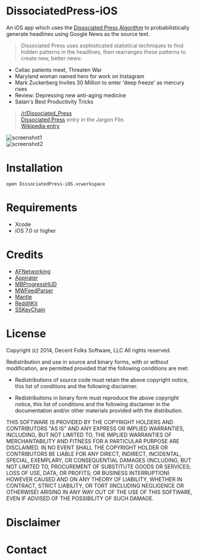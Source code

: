 DissociatedPress-iOS
====================

An iOS app which uses the [Dissociated Press Algorithm](http://www.catb.org/~esr/jargon/html/D/Dissociated-Press.html) to probabilistically generate headlines using Google News as the source text.  


>Dissociated Press uses sophisticated statistical techniques to find hidden patterns in the headlines, then rearranges these patterns to create new, better news:
* Celiac patients meet, Threaten War
* Maryland woman named hero for work on Instagram
* Mark Zuckerberg Invites 30 Million to enter 'deep freeze' as mercury rises
* Review: Depressing new anti-aging medicine
* Satan's Best Productivity Tricks

>[/r/Dissociated_Press](http://reddit.com/r/Dissociated_Press)  
[Dissociated Press](http://www.catb.org/~esr/jargon/html/D/Dissociated-Press.html) entry in the Jargon File.  
[Wikipedia entry](http://en.wikipedia.org/wiki/Dissociated_press)

![screenshot1](http://i.imgur.com/6WaVst6.png)  
![screenshot2](http://i.imgur.com/vLGrUC1.png)

Installation
====================
```
open DissociatedPress-iOS.xcworkspace
```

Requirements
====================
* Xcode
* iOS 7.0 or higher

Credits
====================
* [AFNetworking](https://github.com/AFNetworking/AFNetworking)
* [Appirater](https://github.com/arashpayan/appirater)
* [MBProgressHUD](https://github.com/jdg/MBProgressHUD)
* [MWFeedParser](https://github.com/mwaterfall/MWFeedParser)
* [Mantle](https://github.com/Mantle/Mantle)
* [RedditKit](https://github.com/samsymons/RedditKit)
* [SSKeyChain](https://github.com/soffes/sskeychain)


License
====================
Copyright (c) 2014, Decent Folks Software, LLC
All rights reserved.

Redistribution and use in source and binary forms, with or without
modification, are permitted provided that the following conditions are met:

* Redistributions of source code must retain the above copyright notice, this
  list of conditions and the following disclaimer.

* Redistributions in binary form must reproduce the above copyright notice,
  this list of conditions and the following disclaimer in the documentation
  and/or other materials provided with the distribution.

THIS SOFTWARE IS PROVIDED BY THE COPYRIGHT HOLDERS AND CONTRIBUTORS "AS IS"
AND ANY EXPRESS OR IMPLIED WARRANTIES, INCLUDING, BUT NOT LIMITED TO, THE
IMPLIED WARRANTIES OF MERCHANTABILITY AND FITNESS FOR A PARTICULAR PURPOSE ARE
DISCLAIMED. IN NO EVENT SHALL THE COPYRIGHT HOLDER OR CONTRIBUTORS BE LIABLE
FOR ANY DIRECT, INDIRECT, INCIDENTAL, SPECIAL, EXEMPLARY, OR CONSEQUENTIAL
DAMAGES (INCLUDING, BUT NOT LIMITED TO, PROCUREMENT OF SUBSTITUTE GOODS OR
SERVICES; LOSS OF USE, DATA, OR PROFITS; OR BUSINESS INTERRUPTION) HOWEVER
CAUSED AND ON ANY THEORY OF LIABILITY, WHETHER IN CONTRACT, STRICT LIABILITY,
OR TORT (INCLUDING NEGLIGENCE OR OTHERWISE) ARISING IN ANY WAY OUT OF THE USE
OF THIS SOFTWARE, EVEN IF ADVISED OF THE POSSIBILITY OF SUCH DAMAGE.

Disclaimer
====================

Contact
====================
